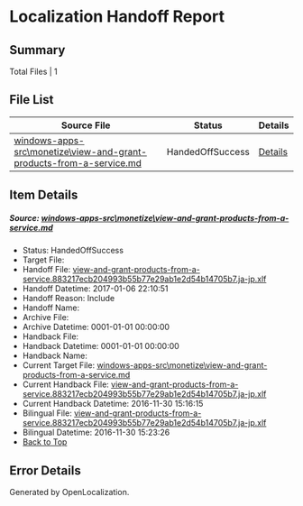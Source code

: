 # <a name='report-top'></a> Localization Handoff Report

## Summary
 Total Files | 1

## File List
 Source File | Status | Details 
 ----------- | ------ | ------- 
 [windows-apps-src\monetize\view-and-grant-products-from-a-service.md](https://cpubwin.visualstudio.com/windows-uwp/_git/windows-uwp/commit/0479a1a212f7bf083ae74115ac41dd5bfcd603f4?path=windows-apps-src%2Fmonetize%2Fview-and-grant-products-from-a-service.md&_a=contents) | HandedOffSuccess | [Details](#41cdfb499195ba8f9cbd8378130700b163d313c65512)

## Item Details
##### <a name='41cdfb499195ba8f9cbd8378130700b163d313c65512'></a> Source: [windows-apps-src\monetize\view-and-grant-products-from-a-service.md](https://cpubwin.visualstudio.com/windows-uwp/_git/windows-uwp/commit/0479a1a212f7bf083ae74115ac41dd5bfcd603f4?path=windows-apps-src%2Fmonetize%2Fview-and-grant-products-from-a-service.md&_a=contents)
* Status: HandedOffSuccess
* Target File: 
* Handoff File: [view-and-grant-products-from-a-service.883217ecb204993b55b77e29ab1e2d54b14705b7.ja-jp.xlf](https://cpubwin.visualstudio.com/windows-uwp/_git/WDCLib.handoff/commit/ee42299a92b3f177d64ba1be9ac75136b07f3fd3?path=ol-handoff%2Fcpubwin%2Fwindows-uwp.ja-jp%2Fmaster%2Fview-and-grant-products-from-a-service.883217ecb204993b55b77e29ab1e2d54b14705b7.ja-jp.xlf&_a=contents)
* Handoff Datetime: 2017-01-06 22:10:51
* Handoff Reason: Include
* Handoff Name: 
* Archive File: 
* Archive Datetime: 0001-01-01 00:00:00
* Handback File: 
* Handback Datetime: 0001-01-01 00:00:00
* Handback Name: 
* Current Target File: [windows-apps-src\monetize\view-and-grant-products-from-a-service.md](https://cpubwin.visualstudio.com/windows-uwp/_git/windows-uwp.ja-jp/commit/94b4321bb5dd263955ca2211a312bbd0b2b4b105?path=windows-apps-src%2Fmonetize%2Fview-and-grant-products-from-a-service.md&_a=contents)
* Current Handback File: [view-and-grant-products-from-a-service.883217ecb204993b55b77e29ab1e2d54b14705b7.ja-jp.xlf](https://cpubwin.visualstudio.com/windows-uwp/_git/WDCLib.handback/commit/1aa649d9aea9534cd7eb0453080e5e7830e9b3fa?path=ol-handback%2Fcpubwin%2Fwindows-uwp.ja-jp%2Fmaster%2Fview-and-grant-products-from-a-service.883217ecb204993b55b77e29ab1e2d54b14705b7.ja-jp.xlf&_a=contents)
* Current Handback Datetime: 2016-11-30 15:16:15
* Bilingual File: [view-and-grant-products-from-a-service.883217ecb204993b55b77e29ab1e2d54b14705b7.ja-jp.xlf](https://cpubwin.visualstudio.com/windows-uwp/_git/WDCLib.handback/commit/1aa649d9aea9534cd7eb0453080e5e7830e9b3fa?path=ol-handback%2Fcpubwin%2Fwindows-uwp.ja-jp%2Fmaster%2Fview-and-grant-products-from-a-service.883217ecb204993b55b77e29ab1e2d54b14705b7.ja-jp.xlf&_a=contents)
* Bilingual Datetime: 2016-11-30 15:23:26
* [Back to Top](#report-top)


## Error Details

Generated by OpenLocalization.
